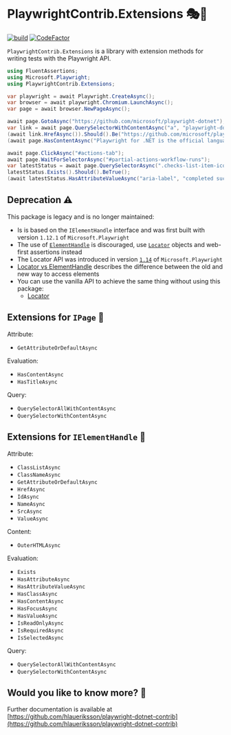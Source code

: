 # PlaywrightContrib.Extensions 🎭🧪

[![build](https://github.com/hlaueriksson/playwright-dotnet-contrib/actions/workflows/build.yml/badge.svg)](https://github.com/hlaueriksson/playwright-dotnet-contrib/actions/workflows/build.yml) [![CodeFactor](https://codefactor.io/repository/github/hlaueriksson/playwright-dotnet-contrib/badge)](https://codefactor.io/repository/github/hlaueriksson/playwright-dotnet-contrib)

`PlaywrightContrib.Extensions` is a library with extension methods for writing tests with the Playwright API.

```cs
using FluentAssertions;
using Microsoft.Playwright;
using PlaywrightContrib.Extensions;

var playwright = await Playwright.CreateAsync();
var browser = await playwright.Chromium.LaunchAsync();
var page = await browser.NewPageAsync();

await page.GotoAsync("https://github.com/microsoft/playwright-dotnet");
var link = await page.QuerySelectorWithContentAsync("a", "playwright-dotnet");
(await link.HrefAsync()).Should().Be("https://github.com/microsoft/playwright-dotnet");
(await page.HasContentAsync("Playwright for .NET is the official language port of Playwright")).Should().BeTrue();

await page.ClickAsync("#actions-tab");
await page.WaitForSelectorAsync("#partial-actions-workflow-runs");
var latestStatus = await page.QuerySelectorAsync(".checks-list-item-icon svg");
latestStatus.Exists().Should().BeTrue();
(await latestStatus.HasAttributeValueAsync("aria-label", "completed successfully")).Should().BeTrue();
```

## Deprecation ⚠️

This package is legacy and is no longer maintained:

- Is is based on the `IElementHandle` interface and was first built with version `1.12.1` of `Microsoft.Playwright`
- The use of [`ElementHandle`](https://playwright.dev/dotnet/docs/api/class-elementhandle) is discouraged, use [`Locator`](https://playwright.dev/dotnet/docs/api/class-locator) objects and web-first assertions instead
- The Locator API was introduced in version [`1.14`](https://playwright.dev/dotnet/docs/release-notes#version-114) of `Microsoft.Playwright`
- [Locator vs ElementHandle](https://playwright.dev/dotnet/docs/locators#locator-vs-elementhandle) describes the difference between the old and new way to access elements
- You can use the vanilla API to achieve the same thing without using this package:
  - [Locator](https://playwright.dev/dotnet/docs/api/class-locator)

## Extensions for `IPage` 📄

Attribute:

- `GetAttributeOrDefaultAsync`

Evaluation:

- `HasContentAsync`
- `HasTitleAsync`

Query:

- `QuerySelectorAllWithContentAsync`
- `QuerySelectorWithContentAsync`

## Extensions for `IElementHandle` 📑

Attribute:

- `ClassListAsync`
- `ClassNameAsync`
- `GetAttributeOrDefaultAsync`
- `HrefAsync`
- `IdAsync`
- `NameAsync`
- `SrcAsync`
- `ValueAsync`

Content:

- `OuterHTMLAsync`

Evaluation:

- `Exists`
- `HasAttributeAsync`
- `HasAttributeValueAsync`
- `HasClassAsync`
- `HasContentAsync`
- `HasFocusAsync`
- `HasValueAsync`
- `IsReadOnlyAsync`
- `IsRequiredAsync`
- `IsSelectedAsync`

Query:

- `QuerySelectorAllWithContentAsync`
- `QuerySelectorWithContentAsync`

## Would you like to know more? 🤔

Further documentation is available at [https://github.com/hlaueriksson/playwright-dotnet-contrib](https://github.com/hlaueriksson/playwright-dotnet-contrib)
